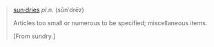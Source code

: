 >[sun·dries](http://www.thefreedictionary.com/sundries) *pl.n.* (sŭnʹdrēz)
>
>Articles too small or numerous to be specified; miscellaneous items.
>
>[From sundry.]

